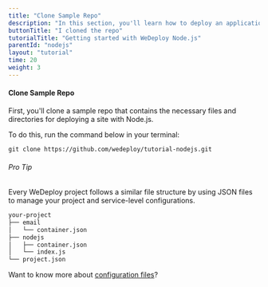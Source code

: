 ```yaml
---
title: "Clone Sample Repo"
description: "In this section, you'll learn how to deploy an application using WeDeploy Node.js."
buttonTitle: "I cloned the repo"
tutorialTitle: "Getting started with WeDeploy Node.js"
parentId: "nodejs"
layout: "tutorial"
time: 20
weight: 3
---
```


#### Clone Sample Repo

First, you'll clone a sample repo that contains the necessary files and directories for deploying a site with Node.js. 

To do this, run the command below in your terminal: 

```xml
git clone https://github.com/wedeploy/tutorial-nodejs.git
```

<aside>

###### <span class="icon-16-star"></span> Pro Tip

Every WeDeploy project follows a similar file structure by using JSON files to manage your project and service-level configurations.

```xml
your-project
├── email
│   └── container.json
├── nodejs
│   ├── container.json
│   └── index.js
└── project.json
```

Want to know more about <a href="http://wedeploy.com/docs/intro/configuration-files.html" target="_blank">configuration files</a>?

</aside>
